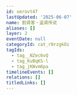 ```yaml
---
id: oerovt47
lastUpdated: '2025-06-07'
name: 割肾客・盗肾传说
aliases: []
layer: 2
eventDate: null
categoryId: cat_r0rzgkOi
tagIds:
  - tag__NZec6vQ
  - tag_KvBqKS-l
  - tag_jKWvm6pa
timelineEvents: []
relations: []
titledLinks: []
---
```


